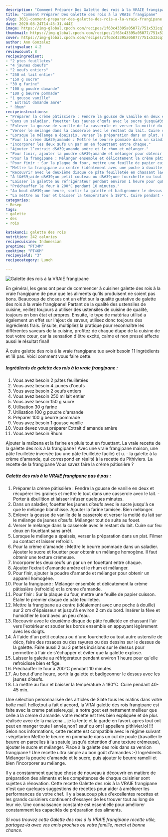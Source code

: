```yaml
---
description: "Comment Préparer Des Galette des rois à la VRAIE frangipane"
title: "Comment Préparer Des Galette des rois à la VRAIE frangipane"
slug: 3631-comment-preparer-des-galette-des-rois-a-la-vraie-frangipane
date: 2020-08-24T14:45:31.444Z
image: https://img-global.cpcdn.com/recipes/1f63c43395a05077/751x532cq70/galette-des-rois-a-la-vraie-frangipane-photo-principale-de-la-recette.jpg
thumbnail: https://img-global.cpcdn.com/recipes/1f63c43395a05077/751x532cq70/galette-des-rois-a-la-vraie-frangipane-photo-principale-de-la-recette.jpg
cover: https://img-global.cpcdn.com/recipes/1f63c43395a05077/751x532cq70/galette-des-rois-a-la-vraie-frangipane-photo-principale-de-la-recette.jpg
author: Ann Gonzalez
ratingvalue: 4.2
reviewcount: 8
recipeingredient:
- "2 ptes feuilletes"
- "4 jaunes doeufs"
- "2 oeufs entiers"
- "250 ml lait entier"
- "150 g sucre"
- "30 g farine"
- "100 g poudre damande"
- "100 g beurre pommade"
- "1 gousse vanille"
- " Extrait damande amre"
- " Rhum"
recipeinstructions:
- "Préparer la crème pâtissière : Fendre la gousse de vanille en deux et récupérer les graines et mettre le tout dans une casserole avec le lait. Porter à ébullition et laisser infuser quelques minutes."
- "Dans un saladier, fouetter les jaunes d’œufs avec le sucre jusqu&#39;à ce que le mélange blanchisse. Ajouter la farine tamisée. Bien mélanger."
- "Enlever la gousse de vanille de la casserole et verser la moitié du lait sur le mélange de jaunes d’œufs. Mélanger tout de suite au fouet."
- "Verser le mélange dans la casserole avec le restant du lait. Cuire sur feu doux en fouettant sans arrêt."
- "Lorsque le mélange a épaissis, verser la préparation dans un plat. Filmer au contact et laisser refroidir."
- "Pour la crème d&#39;amande : Mettre le beurre pommade dans un saladier. Ajouter le sucre et fouetter pour obtenir un mélange homogène. Il faut obtenir une texture crémeuse."
- "Incorporer les deux œufs un par un en fouettant entre chaque."
- "Ajouter l’extrait d&#39;amande amère et le rhum et mélanger."
- "Pour finir, ajouter la poudre d&#39;amande et mélanger pour obtenir un appareil homogène."
- "Pour la frangipane : Mélanger ensemble et délicatement la crème pâtissière (refroidie) et la crème d&#39;amande."
- "Pour finir : Sur la plaque du four, mettre une feuille de papier cuisson. Étaler le premier disque de pâte feuilletée."
- "Mettre la frangipane au centre (idéalement avec une poche à douille) sur 2 cm d&#39;épaisseur et jusqu&#39;à environ 2 cm du bord. Insérer la fève et humidifier le bord avec un peu d&#39;eau."
- "Recouvrir avec le deuxième disque de pâte feuilletée en chassant l&#39;air vers l&#39;extérieur et souder les bords ensemble en appuyant légèrement avec les doigts."
- "À l&#39;aide d&#39;un petit couteau ou d&#39;une fourchette ou tout autre ustensile de déco, faire des rosaces ou des rayures ou des dessins sur le dessus de la galette. Faire aussi 2 ou 3 petites incisions sur le dessus pour permettre à l&#39;air de s&#39;échapper et éviter que la galette explose."
- "Laisser la galette au réfrigérateur pendant environ 1 heure pour qu&#39;elle refroidisse bien et fige."
- "Préchauffer le four à 200°C pendant 10 minutes."
- "Au bout d&#39;une heure, sortir la galette et badigeonner le dessus avec les jaunes d’œufs."
- "La mettre au four et baisser la température à 180°C. Cuire pendant 40-45 min."
categories:
- Resep
tags:
- galette
- des
- rois

katakunci: galette des rois 
nutrition: 242 calories
recipecuisine: Indonesian
preptime: "PT34M"
cooktime: "PT46M"
recipeyield: "3"
recipecategory: Lunch

---
```



![Galette des rois à la VRAIE frangipane](https://img-global.cpcdn.com/recipes/1f63c43395a05077/751x532cq70/galette-des-rois-a-la-vraie-frangipane-photo-principale-de-la-recette.jpg)

En général, les gens ont peur de commencer à cuisiner galette des rois à la vraie frangipane de peur que les aliments qu'ils produisent ne soient pas bons. Beaucoup de choses ont un effet sur la qualité gustative de galette des rois à la vraie frangipane! Partant de la qualité des ustensiles de cuisine, veillez toujours à utiliser des ustensiles de cuisine de qualité, toujours en bon état et propres. Ensuite, le type de matériau utilisé a également un effet sur l'ajout de saveur, utilisez donc toujours des ingrédients frais. Ensuite, multipliez la pratique pour reconnaître les différentes saveurs de la cuisine, profitez de chaque étape de la cuisine de tout votre cœur, car la sensation d'être excité, calme et non pressé affecte aussi le résultat final!

<!--inarticleads1-->

À cuire galette des rois à la vraie frangipane tue avoir besoin 11 Ingrédients et 18 pas. Voici comment vous faire cette.

##### Ingrédients de galette des rois à la vraie frangipane :

1. Vous avez besoin 2 pâtes feuilletées
1. Vous avez besoin 4 jaunes d&#39;oeufs
1. Vous avez besoin 2 oeufs entiers
1. Vous avez besoin 250 ml lait entier
1. Vous avez besoin 150 g sucre
1. Utilisation 30 g farine
1. Utilisation 100 g poudre d&#39;amande
1. Préparer 100 g beurre pommade
1. Vous avez besoin 1 gousse vanille
1. Vous devez vous préparer  Extrait d&#39;amande amère
1. Vous avez besoin  Rhum


Ajouter la maïzena et la farine en pluie tout en fouettant. La vraie recette de la galette des rois à la frangipane ! Avec une vraie frangipane maison, une pâte feuilletée inversée (ou une pâte feuilletée facile) et u. - la galette à la crème d&#39;amande, qui correspond en réalité à la recette du Pithiviers. La recette de la frangipane Vous savez faire la crème pâtissière ? 

<!--inarticleads2-->

##### Galette des rois à la VRAIE frangipane pas à pas :

1. Préparer la crème pâtissière : Fendre la gousse de vanille en deux et récupérer les graines et mettre le tout dans une casserole avec le lait. - Porter à ébullition et laisser infuser quelques minutes.
1. Dans un saladier, fouetter les jaunes d’œufs avec le sucre jusqu&#39;à ce que le mélange blanchisse. Ajouter la farine tamisée. Bien mélanger.
1. Enlever la gousse de vanille de la casserole et verser la moitié du lait sur le mélange de jaunes d’œufs. Mélanger tout de suite au fouet.
1. Verser le mélange dans la casserole avec le restant du lait. Cuire sur feu doux en fouettant sans arrêt.
1. Lorsque le mélange a épaissis, verser la préparation dans un plat. Filmer au contact et laisser refroidir.
1. Pour la crème d&#39;amande : Mettre le beurre pommade dans un saladier. Ajouter le sucre et fouetter pour obtenir un mélange homogène. Il faut obtenir une texture crémeuse.
1. Incorporer les deux œufs un par un en fouettant entre chaque.
1. Ajouter l’extrait d&#39;amande amère et le rhum et mélanger.
1. Pour finir, ajouter la poudre d&#39;amande et mélanger pour obtenir un appareil homogène.
1. Pour la frangipane : Mélanger ensemble et délicatement la crème pâtissière (refroidie) et la crème d&#39;amande.
1. Pour finir : Sur la plaque du four, mettre une feuille de papier cuisson. Étaler le premier disque de pâte feuilletée.
1. Mettre la frangipane au centre (idéalement avec une poche à douille) sur 2 cm d&#39;épaisseur et jusqu&#39;à environ 2 cm du bord. Insérer la fève et humidifier le bord avec un peu d&#39;eau.
1. Recouvrir avec le deuxième disque de pâte feuilletée en chassant l&#39;air vers l&#39;extérieur et souder les bords ensemble en appuyant légèrement avec les doigts.
1. À l&#39;aide d&#39;un petit couteau ou d&#39;une fourchette ou tout autre ustensile de déco, faire des rosaces ou des rayures ou des dessins sur le dessus de la galette. Faire aussi 2 ou 3 petites incisions sur le dessus pour permettre à l&#39;air de s&#39;échapper et éviter que la galette explose.
1. Laisser la galette au réfrigérateur pendant environ 1 heure pour qu&#39;elle refroidisse bien et fige.
1. Préchauffer le four à 200°C pendant 10 minutes.
1. Au bout d&#39;une heure, sortir la galette et badigeonner le dessus avec les jaunes d’œufs.
1. La mettre au four et baisser la température à 180°C. Cuire pendant 40-45 min.


Une sélection personnalisée des articles de Slate tous les matins dans votre boîte mail. hello;tout a fait d accord, la VRAI galette des rois frangipane est faite avec la creme patissiere,qui, a notre gout est nettement meilleur que celle a la creme d amande. votre recette est tres bien expliquée et de plus réalisée avec de la maizena… je la tente et la garde en favori. apres tout ont peut en manger toute l année,non? sauf qu ont l appellera pithivier.lol !!! Selon nos informations, cette recette est compatible avec le régime suivant : végétarien Mettre le beurre en pommade dans un cul de poule (travailler le beurre en parcelles à la spatule jusqu&#39;à obtention d&#39;une texture crémeuse), ajouter le sucre et mélanger. Place à la galette des rois dans sa version frangipane ! Une recette ultra simple au bon goût d&#39;amandes :-) Ingrédients. Mélanger la poudre d&#39;amande et le sucre, puis ajouter le beurre ramolli et bien l&#39;incorporer au mélange. 

<!--inarticleads1-->

<p>
Il y a constamment quelque chose de nouveau à découvrir en matière de préparation des aliments et les compétences de chaque cuisinier sont sujettes à rénovation. Cette recette Galette des rois à la VRAIE frangipane n'est que quelques suggestions de recettes pour aider à améliorer les performances de votre chef. Il y a beaucoup plus d'excellentes recettes et les grands cuisiniers continuent d'essayer de les trouver tout au long de leur vie. Une connaissance constante est essentielle pour améliorer constamment les capacités de préparation des aliments.
</p>

<p>
<i>Si vous trouvez cette Galette des rois à la VRAIE frangipane recette utile, partagez-la avec vos amis proches ou votre famille, merci et bonne chance.</i>
</p>
